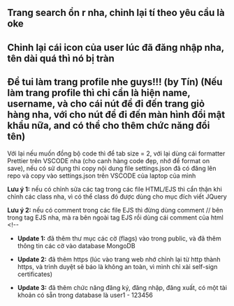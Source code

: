 ## Trang search ổn r nha, chỉnh lại tí theo yêu cầu là oke

## Chỉnh lại cái icon của user lúc đã đăng nhập nha, tên dài quá thì nó bị tràn

## Để tui làm trang profile nhe guys!!! (by Tín) (Nếu làm trang profile thì chỉ cần là hiện name, username, và cho cái nút để đi đến trang giỏ hàng nha, với cho nút để đi đến màn hình đổi mật khẩu nữa, and có thể cho thêm chức năng đổi tên)

Với lại nếu muốn đồng bộ code thì để tab size = 2, với lại dùng cái formatter Prettier trên VSCODE nha (cho canh hàng code đẹp, nhớ để format on save), nếu có sử dụng thì copy nội dung file settings.json đã có đăng lên repo và copy vào settings.json trên VSCODE của laptop của mình

**Lưu ý 1:** nếu có chỉnh sửa các tag trong các file HTML/EJS thì cẩn thận khi chỉnh các class nha, vì có thể class đó được dùng cho mục đích viết JQuery

**Lưu ý 2:** nếu có comment trong các file EJS thì đừng dùng comment // bên trong tag EJS nha, mà ra bên ngoài tag EJS rồi dùng cái comment của html <!--

- **Update 1:** đã thêm thư mục các cờ (flags) vào trong public, và đã thêm thông tin các cờ vào database MongoDB

- **Update 2:** đã thêm https (lúc vào trang web nhớ chỉnh lại từ http thành https, và trình duyệt sẽ báo là không an toàn, vì mình chỉ xài self-sign certificates)

- **Update 3:** đã thêm chức năng đăng ký, đăng nhập, đăng xuất, có một tài khoản có sẵn trong database là user1 - 123456
